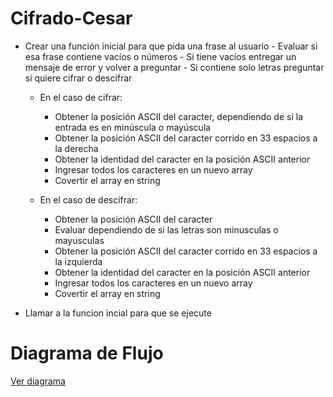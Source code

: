 # Cifrado-Cesar
+ Crear una función inicial para que pida una frase al usuario
      - Evaluar si esa frase contiene vacíos o números
      - Si tiene vacíos entregar un mensaje de error y volver a preguntar
      - Si contiene solo letras preguntar si quiere cifrar o descifrar
  + En el caso de cifrar:
      - Obtener la posición ASCII del caracter, dependiendo de si la entrada es en minúscula o mayúscula
      - Obtener la posición ASCII del caracter corrido en 33 espacios a la derecha
      - Obtener la identidad del caracter en la posición ASCII anterior
      - Ingresar todos los caracteres en un nuevo array
      - Covertir el array en string
    
    
  + En el caso de descifrar:
      - Obtener la posición ASCII del caracter
      - Evaluar dependiendo de si las letras son minusculas o mayusculas
      - Obtener la posición ASCII del caracter corrido en 33 espacios a la izquierda
      - Obtener la identidad del caracter en la posición ASCII anterior
      - Ingresar todos los caracteres en un nuevo array
      - Covertir el array en string

+ Llamar a la funcion incial para que se ejecute

# Diagrama de Flujo

[Ver diagrama](https://www.lucidchart.com/invitations/accept/2fc7c8ca-12d5-4d5b-93a5-dc122af6abd2)
